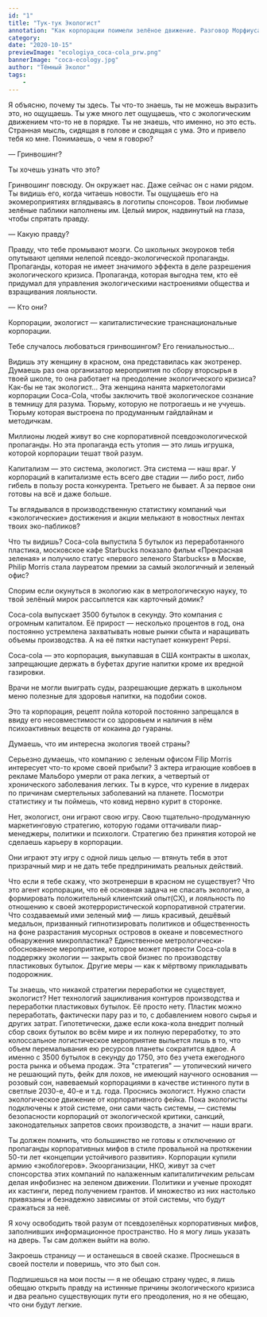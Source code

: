 ```yaml
---
id: "1"
title: "Тук-тук Экологист"
annotation: "Как корпорации поимели зелёное движение. Разговор Морфиуса с экологистом."
category: 
date: "2020-10-15"
previewImage: "ecologiya_coca-cola_prw.png"
bannerImage: "coca-ecology.jpg"
author: "Тёмный Эколог"
tags:
    - 
---
```



Я объясню, почему ты здесь. Ты что-то знаешь, ты не можешь выразить это, но ощущаешь. Ты уже много лет ощущаешь, что с экологическим движением что-то не в порядке. Ты не знаешь, что именно, но это есть. Странная мысль, сидящая в голове и сводящая с ума. Это и привело тебя ко мне. Понимаешь, о чем я говорю?

— Гринвошинг?

Ты хочешь узнать что это?

Гринвошинг повсюду. Он окружает нас. Даже сейчас он с нами рядом. Ты видишь его, когда читаешь новости. Ты ощущаешь его на экомероприятиях вглядываясь в логотипы спонсоров. Твои любимые зелëные паблики наполнены им. Целый мирок, надвинутый на глаза, чтобы спрятать правду.

— Какую правду?

Правду, что тебе промывают мозги. Со школьных экоуроков тебя опутывают цепями нелепой псевдо-экологической пропаганды. Пропаганды, которая не имеет значимого эффекта в деле разрешения экологического кризиса. Пропаганда, которая выгодна тем, кто её придумал для управления экологическими настроениями общества и взращивания лояльности.

— Кто они?

Корпорации, экологист — капиталистические транснациональные корпорации.

Тебе случалось любоваться гринвошингом? Его гениальностью...

Видишь эту женщину в красном, она представилась как экотренер. Думаешь раз она организатор мероприятия по сбору вторсырья в твоей школе, то она работает на преодоление экологического кризиса? Как-бы не так экологист... Эта женщина нанята маркетологами корпорации Coca-Cola, чтобы заключить твоё экологическое сознание в темницу для разума. Тюрьму, которую не потрогаешь и не учуешь. Тюрьму которая выстроена по продуманным гайдлайнам и методичкам.

Миллионы людей живут во сне корпоративной псевдоэкологической пропаганды. Но эта пропаганда есть утопия — это лишь игрушка, которой корпорации тешат твой разум.

Капитализм — это система, экологист.
Эта система — наш враг. У корпораций в капитализме есть всего две стадии — либо рост, либо гибель в пользу роста конкурента. Третьего не бывает. А за первое они готовы на всё и даже больше.

Ты вглядывался в производственную статистику компаний чьи «экологические» достижения и акции мелькают в новостных лентах твоих эко-пабликов?

Что ты видишь? Coca-cola выпустила 5 бутылок из переработанного пластика, московское кафе Starbucks показало фильм «Прекрасная зеленая» и получило статус «первого зеленого Starbucks» в Москве, Philip Morris стала лауреатом премии за самый экологичный и зеленый офис?

Спорим если окунуться в экологию как в метрологическую науку, то твой зелёный мирок рассыплется как карточный домик?

Coca-cola выпускает 3500 бутылок в секунду. Это компания с огромным капиталом. Её прирост — несколько процентов в год, она постоянно устремлена захватывать новые рынки сбыта и наращивать объемы производства. А на её пятки наступает конкурент Pepsi.

Coca-cola — это корпорация, выкупавшая в США контракты в школах, запрещающие держать в буфетах другие напитки кроме их вредной газировки.

Врачи не могли выиграть суды, разрешающие держать в школьном меню полезные для здоровья напитки, на подобии соков.

Это та корпорация, рецепт пойла которой постоянно запрещался в ввиду его несовместимости со здоровьем и наличия в нём психоактивных веществ от кокаина до гуараны.

Думаешь, что им интересна экология твоей страны?

Серьезно думаешь, что компанию с зеленым офисом Filip Morris интересует что-то кроме своей прибыли? 3 актера играющие ковбоев в рекламе Мальборо умерли от рака легких, а четвертый от хронического заболевания легких. Ты в курсе, что курение в лидерах по причинам смертельных заболеваний на планете. Посмотри статистику и ты поймешь, что ковид нервно курит в сторонке.

Нет, экологист, они играют свою игру. Свою тщательно-продуманную маркетинговую стратегию, которую годами оттачивали пиар-менеджеры, политики и психологи. Стратегию без принятия которой не сделаешь карьеру в корпорации.

Они играют эту игру с одной лишь целью — втянуть тебя в этот призрачный мир и не дать тебе предпринимать реальных действий.

Что если я тебе скажу, что экотренерши в красном не существует? Что это агент корпорации, что её основная задача не спасать экологию, а формировать положительный клиентский опыт(CX), и лояльность по отношению к своей экотеррористической корпоративной стратегии. Что создаваемый ими зеленый миф — лишь красивый, дешёвый медальон, призванный гипнотизировать политиков и общественность на фоне разрастания мусорных островов в океане и повсеместного обнаружения микропластика?
Единственное метрологически-обоснованное мероприятие, которое может провести Coca-cola в поддержку экологии — закрыть свой бизнес по производству пластиковых бутылок. Другие меры — как к мёртвому прикладывать подорожник.

Ты знаешь, что никакой стратегии переработки не существует, экологист? Нет технологий зацикливания контуров производства и переработки пластиковых бутылок. Её просто нету. Пластик можно переработать, фактически пару раз и то, с добавлением нового сырья и других затрат. Гипотетически, даже если кока-кола внедрит полный сбор своих бутылок во всём мире и их полную переработку, то это колоссальное логистическое мероприятие выльется лишь в то, что объем перемалывания ею ресурсов планеты сократится вдвое. А именно с 3500 бутылок в секунду до 1750, это без учета ежегодного роста рынка и объема продаж. Эта "стратегия" — утопический ничего не решающий путь, фейк для лохов, не имеющий научного основания — розовый сон, навеваемый корпорациями в качестве истинного пути в светлые 2030-е, 40-е и т.д. года.
Проснись экологист. Нужно спасти экологическое движение от корпоративного фейка. Пока экологисты подключены к этой системе, они сами часть системы, — системы безопасности корпораций от экологической критики, санкций, законодательных запретов своих производств, а значит — наши враги.

Ты должен помнить, что большинство не готовы к отключению от пропаганды корпоративных мифов в стиле провальной на протяжении 50-ти лет «концепции устойчивого развития». Корпорации купили армию «экоблогеров». Экоорганизации, НКО, живут за счет спонсорства этих компаний по налаженным капитали$тиче$ким рельсам делая инфобизнес на зеленом движении. Политики и ученые проходят их кастинги, перед получением грантов. И множество из них настолько привязаны и безнадежно зависимы от этой системы, что будут сражаться за неё.

Я хочу освободить твой разум от псевдозелёных корпоративных мифов, заполнивших информационное пространство. Но я могу лишь указать на дверь. Ты сам должен выйти на волю.

Закроешь страницу — и останешься в своей сказке. Проснешься в своей постели и поверишь, что это был сон.

Подпишешься на мои посты — я не обещаю страну чудес, я лишь обещаю открыть правду на истинные причины экологического кризиса и два реально существующих пути его преодоления, но я не обещаю, что они будут легкие.
